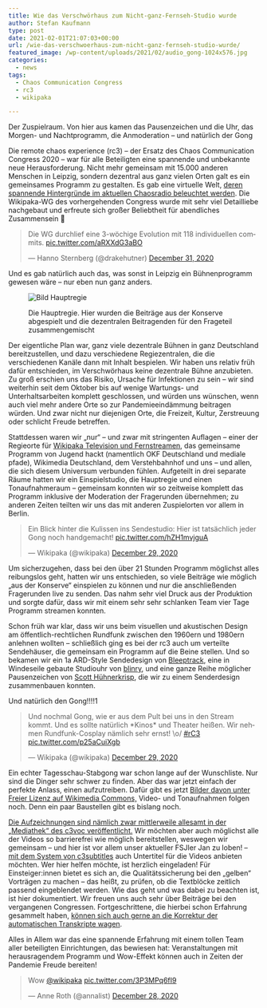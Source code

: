 ```yaml
---
title: Wie das Verschwörhaus zum Nicht-ganz-Fernseh-Studio wurde
author: Stefan Kaufmann
type: post
date: 2021-02-01T21:07:03+00:00
url: /wie-das-verschwoerhaus-zum-nicht-ganz-fernseh-studio-wurde/
featured_image: /wp-content/uploads/2021/02/audio_gong-1024x576.jpg
categories:
  - news
tags:
  - Chaos Communication Congress
  - rc3
  - wikipaka

---
```

<figcaption>Der Zuspielraum. Von hier aus kamen das Pausenzeichen und die Uhr, das Morgen- und Nachtprogramm, die Anmoderation – und natürlich der Gong</figcaption>

Die remote chaos experience (rc3) – der Ersatz des Chaos Communication Congress 2020 – war für alle Beteiligten eine spannende und unbekannte neue Herausforderung. Nicht mehr gemeinsam mit 15.000 anderen Menschen in Leipzig, sondern dezentral aus ganz vielen Orten galt es ein gemeinsames Programm zu gestalten. Es gab eine virtuelle Welt, [deren spannende Hintergründe im aktuellen Chaosradio beleuchtet werden][2]. Die Wikipaka-WG des vorhergehenden Congress wurde mit sehr viel Detailliebe nachgebaut und erfreute sich großer Beliebtheit für abendliches Zusammensein 🙂

<blockquote class="twitter-tweet" data-dnt="true">
  <p dir="ltr" lang="de">
    Die WG durchlief eine 3-wöchige Evolution mit 118 individuellen commits. <a href="https://t.co/aRXXdG3aBO">pic.twitter.com/aRXXdG3aBO</a>
  </p>
  
  <p>
    — Hanno Sternberg (@drakehutner) <a href="https://twitter.com/drakehutner/status/1344725340577542144?ref_src=twsrc%5Etfw">December 31, 2020</a>
  </p>
</blockquote>



Und es gab natürlich auch das, was sonst in Leipzig ein Bühnenprogramm gewesen wäre – nur eben nun ganz anders.

<figure>

![Bild Hauptregie](/wp-content/uploads/2021/02/masterregie-1024x576.jpg)

<figcaption>Die Hauptregie. Hier wurden die Beiträge aus der Konserve abgespielt und die dezentralen Beitragenden für den Frageteil zusammengemischt</figcaption></figure>

Der eigentliche Plan war, ganz viele dezentrale Bühnen in ganz Deutschland bereitzustellen, und dazu verschiedene Regiezentralen, die die verschiedenen Kanäle dann mit Inhalt bespielen. Wir haben uns relativ früh dafür entschieden, im Verschwörhaus keine dezentrale Bühne anzubieten. Zu groß erschien uns das Risiko, Ursache für Infektionen zu sein – wir sind weiterhin seit dem Oktober bis auf wenige Wartungs- und Unterhaltsarbeiten komplett geschlossen, und würden uns wünschen, wenn auch viel mehr andere Orte so zur Pandemieeindämmung beitragen würden. Und zwar nicht nur diejenigen Orte, die Freizeit, Kultur, Zerstreuung oder schlicht Freude betreffen.
  
Stattdessen waren wir „nur“ – und zwar mit stringenten Auflagen – einer der Regieorte für [Wikipaka Television und Fernstreamen][4], das gemeinsame Programm von Jugend hackt (namentlich OKF Deutschland und mediale pfade), Wikimedia Deutschland, dem Verstehbahnhof und uns – und allen, die sich diesem Universum verbunden fühlen. Aufgeteilt in drei separate Räume hatten wir ein Einspielstudio, die Hauptregie und einen Tonaufnahmeraum – gemeinsam konnten wir so zeitweise komplett das Programm inklusive der Moderation der Fragerunden übernehmen; zu anderen Zeiten teilten wir uns das mit anderen Zuspielorten vor allem in Berlin.

<blockquote class="twitter-tweet" data-dnt="true">
  <p dir="ltr" lang="de">
    Ein Blick hinter die Kulissen ins Sendestudio: Hier ist tatsächlich jeder Gong noch handgemacht! <a href="https://t.co/hZH1mvjguA">pic.twitter.com/hZH1mvjguA</a>
  </p>
  
  <p>
    — Wikipaka (@wikipaka) <a href="https://twitter.com/wikipaka/status/1344032260123721728?ref_src=twsrc%5Etfw">December 29, 2020</a>
  </p>
</blockquote>

Um sicherzugehen, dass bei den über 21 Stunden Programm möglichst alles reibungslos geht, hatten wir uns entschieden, so viele Beiträge wie möglich „aus der Konserve“ einspielen zu können und nur die anschließenden Fragerunden live zu senden. Das nahm sehr viel Druck aus der Produktion und sorgte dafür, dass wir mit einem sehr sehr schlanken Team vier Tage Programm streamen konnten.

Schon früh war klar, dass wir uns beim visuellen und akustischen Design am öffentlich-rechtlichen Rundfunk zwischen den 1960ern und 1980ern anlehnen wollten – schließlich ging es bei der rc3 auch um verteilte Sendehäuser, die gemeinsam ein Programm auf die Beine stellen. Und so bekamen wir ein 1a ARD-Style Sendedesign von [Bleeptrack][5], eine in Windeseile gebaute Studiouhr von [blinry][6], und eine ganze Reihe möglicher Pausenzeichen von [Scott Hühnerkrisp][7], die wir zu einem Senderdesign zusammenbauen konnten.

Und natürlich den Gong!!!!1

<blockquote class="twitter-tweet" data-dnt="true">
  <p dir="ltr" lang="de">
    Und nochmal Gong, wie er aus dem Pult bei uns in den Stream kommt. Und es sollte natürlich *Kinos* und Theater heißen. Wir nehmen Rundfunk-Cosplay nämlich sehr ernst! \o/ <a href="https://twitter.com/hashtag/rC3?src=hash&ref_src=twsrc%5Etfw">#rC3</a> <a href="https://t.co/p25aCuiXgb">pic.twitter.com/p25aCuiXgb</a>
  </p>
  
  <p>
    — Wikipaka (@wikipaka) <a href="https://twitter.com/wikipaka/status/1344034851347984385?ref_src=twsrc%5Etfw">December 29, 2020</a>
  </p>
</blockquote>

Ein echter Tagesschau-Stabgong war schon lange auf der Wunschliste. Nur sind die Dinger sehr schwer zu finden. Aber das war jetzt einfach der perfekte Anlass, einen aufzutreiben. Dafür gibt es jetzt [Bilder davon unter Freier Lizenz auf Wikimedia Commons,][8] Video- und Tonaufnahmen folgen noch. Denn ein paar Baustellen gibt es bislang noch.

[Die Aufzeichnungen sind nämlich zwar mittlerweile allesamt in der „Mediathek“ des c3voc veröffentlicht.][9] Wir möchten aber auch möglichst alle der Videos so barrierefrei wie möglich bereitstellen, weswegen wir gemeinsam – und hier ist vor allem unser aktueller FSJler Jan zu loben! – [mit dem System von c3subtitles][10] auch Untertitel für die Videos anbieten möchten. Wer hier helfen möchte, ist herzlich eingeladen! Für Einsteiger:innen bietet es sich an, die Qualitätssicherung bei den „gelben“ Vorträgen zu machen – das heißt, zu prüfen, ob die Textblöcke zeitlich passend eingeblendet werden. Wie das geht und was dabei zu beachten ist, ist hier dokumentiert. Wir freuen uns auch sehr über Beiträge bei den vergangenen Congressen. Fortgeschrittene, die hierbei schon Erfahrung gesammelt haben, [können sich auch gerne an die Korrektur der automatischen Transkripte wagen][11].

Alles in Allem war das eine spannende Erfahrung mit einem tollen Team aller beteiligten Einrichtungen, das bewiesen hat: Veranstaltungen mit herausragendem Programm und Wow-Effekt können auch in Zeiten der Pandemie Freude bereiten!

<blockquote class="twitter-tweet" data-conversation="none" data-dnt="true">
  <p lang="und" dir="ltr">
    Wow <a href="https://twitter.com/wikipaka?ref_src=twsrc%5Etfw">@wikipaka</a> <a href="https://t.co/3P3MPq6fI9">pic.twitter.com/3P3MPq6fI9</a>
  </p>
  
  <p>
    &mdash; Anne Roth (@annalist) <a href="https://twitter.com/annalist/status/1343558192077398017?ref_src=twsrc%5Etfw">December 28, 2020</a>
  </p>
</blockquote>

 [1]: https://verschwoerhaus.de/wp-content/uploads/2021/02/audio_gong-scaled.jpg
 [2]: https://chaosradio.de/cr265-rc3-world
 [3]: https://verschwoerhaus.de/wp-content/uploads/2021/02/masterregie-scaled.jpg
 [4]: https://wikipaka.wtf/
 [5]: http://bleeptrack.de/
 [6]: https://morr.cc/
 [7]: https://twitter.com/ScHuehnerkrisp
 [8]: https://commons.wikimedia.org/wiki/Category:Wandel_und_Goltermann_Kinogong
 [9]: https://media.ccc.de/c/rc3/WikiPaka
 [10]: https://c3subtitles.de/
 [11]: https://wiki.c3subtitles.de/de:postprocessing:contribute